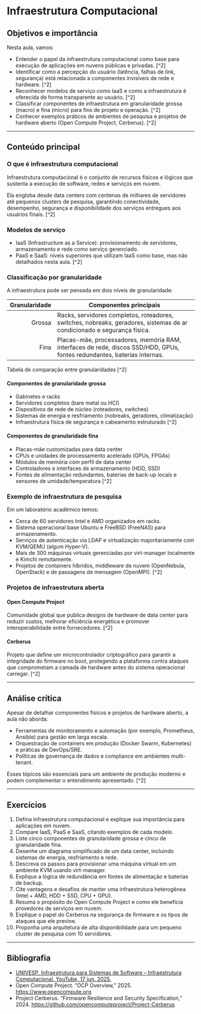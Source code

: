 ﻿# Infraestrutura Computacional

## Objetivos e importância

Nesta aula, vamos:

- Entender o papel da infraestrutura computacional como base para execução de aplicações em nuvens públicas e privadas. [^2]
- Identificar como a percepção do usuário (latência, falhas de link, segurança) está relacionada a componentes invisíveis de rede e hardware. [^2]
- Reconhecer modelos de serviço como IaaS e como a infraestrutura é oferecida de forma transparente ao usuário. [^2]
- Classificar componentes de infraestrutura em granularidade grossa (macro) e fina (micro) para fins de projeto e operação. [^2]
- Conhecer exemplos práticos de ambientes de pesquisa e projetos de hardware aberto (Open Compute Project, Cerberus). [^2]

---

## Conteúdo principal

### O que é infraestrutura computacional

Infraestrutura computacional é o conjunto de recursos físicos e lógicos que sustenta a execução de software, redes e serviços em nuvem.  

Ela engloba desde data centers com centenas de milhares de servidores até pequenos clusters de pesquisa, garantindo conectividade, desempenho, segurança e disponibilidade dos serviços entregues aos usuários finais. [^2]

### Modelos de serviço

- IaaS (Infrastructure as a Service): provisionamento de servidores, armazenamento e rede como serviço gerenciado.  
- PaaS e SaaS: níveis superiores que utilizam IaaS como base, mas não detalhados nesta aula. [^2]

### Classificação por granularidade

A infraestrutura pode ser pensada em dois níveis de granularidade:

| Granularidade | Componentes principais                                                                                    |
|--------------:|-----------------------------------------------------------------------------------------------------------|
| Grossa        | Racks, servidores completos, roteadores, switches, nobreaks, geradores, sistemas de ar condicionado e segurança física. |
| Fina          | Placas-mãe, processadores, memória RAM, interfaces de rede, discos SSD/HDD, GPUs, fontes redundantes, baterias internas.    |

Tabela de comparação entre granularidades [^2]

#### Componentes de granularidade grossa

- Gabinetes e racks  
- Servidores completos (bare metal ou HCI)  
- Dispositivos de rede de núcleo (roteadores, switches)  
- Sistemas de energia e resfriamento (nobreaks, geradores, climatização)  
- Infraestrutura física de segurança e cabeamento estruturado [^2]

#### Componentes de granularidade fina

- Placas-mãe customizadas para data center  
- CPUs e unidades de processamento acelerado (GPUs, FPGAs)  
- Módulos de memória com perfil de data center  
- Controladores e interfaces de armazenamento (HDD, SSD)  
- Fontes de alimentação redundantes, baterias de back-up locais e sensores de umidade/temperatura [^2]

### Exemplo de infraestrutura de pesquisa

Em um laboratório acadêmico temos:

- Cerca de 60 servidores Intel e AMD organizados em racks.  
- Sistema operacional base Ubuntu e FreeBSD (FreeNAS) para armazenamento.  
- Serviços de autenticação via LDAP e virtualização majoritariamente com KVM/QEMU (algum Hyper-V).  
- Mais de 300 máquinas virtuais gerenciadas por virt-manager localmente e Kimchi remotamente.  
- Projetos de containers híbridos, middleware de nuvem (OpenNebula, OpenStack) e de passagens de mensagem (OpenMPI). [^2]

### Projetos de infraestrutura aberta

#### Open Compute Project

Comunidade global que publica designs de hardware de data center para reduzir custos, melhorar eficiência energética e promover interoperabilidade entre fornecedores. [^2]

#### Cerberus

Projeto que define um microcontrolador criptográfico para garantir a integridade do firmware no boot, protegendo a plataforma contra ataques que comprometam a camada de hardware antes do sistema operacional carregar. [^2]

---

## Análise crítica

Apesar de detalhar componentes físicos e projetos de hardware aberto, a aula não aborda:

- Ferramentas de monitoramento e automação (por exemplo, Prometheus, Ansible) para gestão em larga escala.  
- Orquestração de containers em produção (Docker Swarm, Kubernetes) e práticas de DevOps/SRE.  
- Políticas de governança de dados e compliance em ambientes multi-tenant.  

Esses tópicos são essenciais para um ambiente de produção moderno e podem complementar o entendimento apresentado. [^2]

---

## Exercícios

1. Defina infraestrutura computacional e explique sua importância para aplicações em nuvem.  
2. Compare IaaS, PaaS e SaaS, citando exemplos de cada modelo.  
3. Liste cinco componentes de granularidade grossa e cinco de granularidade fina.  
4. Desenhe um diagrama simplificado de um data center, incluindo sistemas de energia, resfriamento e rede.  
5. Descreva os passos para provisionar uma máquina virtual em um ambiente KVM usando virt-manager.  
6. Explique a lógica de redundância em fontes de alimentação e baterias de backup.  
7. Cite vantagens e desafios de manter uma infraestrutura heterogênea (Intel + AMD, HDD + SSD, CPU + GPU).  
8. Resuma o propósito do Open Compute Project e como ele beneficia provedores de serviços em nuvem.  
9. Explique o papel do Cerberus na segurança de firmware e os tipos de ataques que ele previne.  
10. Proponha uma arquitetura de alta disponibilidade para um pequeno cluster de pesquisa com 10 servidores.  

---

## Bibliografia

- [UNIVESP. Infraestrutura para Sistemas de Software – Infraestrutura Computacional. YouTube, 17 jun. 2025.](https://www.youtube.com/watch?v=EIRcxsVQlJM)  
- Open Compute Project. “OCP Overview,” 2025. https://www.opencompute.org  
- Project Cerberus. “Firmware Resilience and Security Specification,” 2024. https://github.com/opencomputeproject/Project-Cerberus  